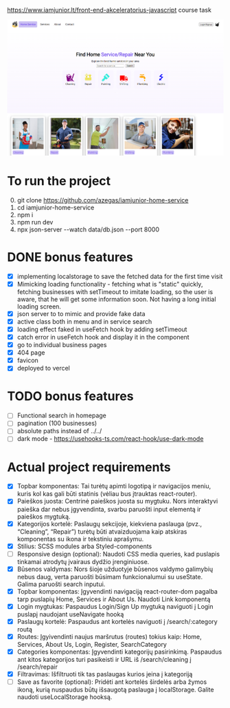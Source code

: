 https://www.iamjunior.lt/front-end-akceleratorius-javascript course task

![login_page](./src/assets/login_page.png)

# To run the project
0. git clone https://github.com/azegas/iamjunior-home-service
1. cd iamjunior-home-service
2. npm i
3. npm run dev
3. npx json-server --watch data/db.json --port 8000

# DONE bonus features
- [x] implementing localstorage to save the fetched data for the first time visit
- [x] Mimicking loading functionality - fetching what is "static" quickly, fetching businesses with setTimeout to imitate loading, so the user is aware, that he will get some information soon. Not having a long initial loading screen.
- [x] json server to to mimic and provide fake data
- [x] active class both in menu and in service search
- [x] loading effect faked in useFetch hook by adding setTimeout
- [x] catch error in useFetch hook and display it in the component
- [x] go to individual business pages
- [x] 404 page
- [x] favicon
- [x] deployed to vercel

# TODO bonus features
- [ ] Functional search in homepage
- [ ] pagination (100 businesses)
- [ ] absolute paths instead of ../../
- [ ] dark mode - https://usehooks-ts.com/react-hook/use-dark-mode

# Actual project requirements
- [x] Topbar komponentas: Tai turėtų apimti logotipą ir navigacijos meniu, kuris kol kas gali būti statinis (vėliau bus įtrauktas react-router).
- [x] Paieškos juosta: Centrinė paieškos juosta su mygtuku. Nors interaktyvi paieška dar nebus įgyvendinta, svarbu paruošti input elementą ir paieškos mygtuką.
- [x] Kategorijos kortelė: Paslaugų sekcijoje, kiekviena paslauga (pvz., “Cleaning”, “Repair”) turėtų būti atvaizduojama kaip atskiras komponentas su ikona ir tekstiniu aprašymu.
- [x] Stilius: SCSS modules arba Styled-components
- [ ] Responsive design (optional): Naudoti CSS media queries, kad puslapis tinkamai atrodytų įvairaus dydžio įrenginiuose.
- [x] Būsenos valdymas: Nors šioje užduotyje būsenos valdymo galimybių nebus daug, verta paruošti būsimam funkcionalumui su useState. Galima paruošti search inputui.
- [x] Topbar komponentas: Įgyvendinti navigaciją react-router-dom pagalba tarp puslapių Home, Services ir About Us. Naudoti Link komponentą
- [x] Login mygtukas: Paspaudus Login/Sign Up mygtuką naviguoti į Login puslapį naudojant useNavigate hooką
- [x] Paslaugų kortelė: Paspaudus ant kortelės naviguoti į /search/:category routą
- [x] Routes: Įgyivendinti naujus maršrutus (routes) tokius kaip: Home, Services, About Us, Login, Register, SearchCategory
- [x] Categories komponentas: Įgyvendinti kategorijų pasirinkimą. Paspaudus ant kitos kategorijos turi pasikeisti ir URL iš /search/cleaning į /search/repair
- [x] Filtravimas: Išfiltruoti tik tas paslaugas kurios įeina į kategoriją
- [ ] Save as favorite (optional): Pridėti ant kortelės širdelės arba žymos ikoną, kurią nuspaudus būtų išsaugotą paslauga į localStorage. Galite naudoti useLocalStorage hooksą.